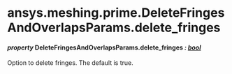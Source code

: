 # ansys.meshing.prime.DeleteFringesAndOverlapsParams.delete_fringes

#### *property* DeleteFringesAndOverlapsParams.delete_fringes *: [bool](https://docs.python.org/3.11/library/functions.html#bool)*

Option to delete fringes. The default is true.

<!-- !! processed by numpydoc !! -->
